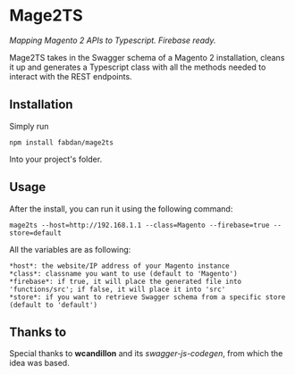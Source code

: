 # Mage2TS

*Mapping Magento 2 APIs to Typescript. Firebase ready.*

Mage2TS takes in the Swagger schema of a Magento 2 installation, cleans it up and generates a Typescript class with all the methods needed to interact with the REST endpoints.

## Installation

Simply run

```
npm install fabdan/mage2ts
```

Into your project's folder.

## Usage

After the install, you can run it using the following command:

```
mage2ts --host=http://192.168.1.1 --class=Magento --firebase=true --store=default
```

All the variables are as following:

```
*host*: the website/IP address of your Magento instance
*class*: classname you want to use (default to 'Magento')
*firebase*: if true, it will place the generated file into 'functions/src'; if false, it will place it into 'src'
*store*: if you want to retrieve Swagger schema from a specific store (default to 'default')
```

## Thanks to
Special thanks to **wcandillon** and its *swagger-js-codegen*, from which the idea was based.
